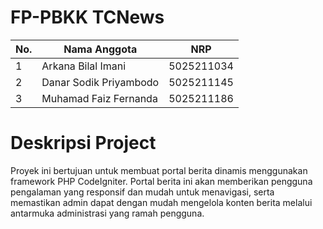 # FP-PBKK TCNews
 
| No.  | Nama Anggota       | NRP          |
|------|--------------------|--------------|
| 1    | Arkana Bilal Imani        | 5025211034  |
| 2    | Danar Sodik Priyambodo     | 5025211145  |
| 3    | Muhamad Faiz Fernanda | 5025211186 |

# Deskripsi Project
Proyek ini bertujuan untuk membuat portal berita dinamis menggunakan framework PHP CodeIgniter. Portal berita ini akan memberikan pengguna pengalaman yang responsif dan mudah untuk menavigasi, serta memastikan admin dapat dengan mudah mengelola konten berita melalui antarmuka administrasi yang ramah pengguna.
